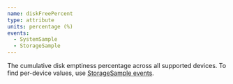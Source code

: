 ```yaml
---
name: diskFreePercent
type: attribute
units: percentage (%)
events:
  - SystemSample
  - StorageSample
---
```


The cumulative disk emptiness percentage across all supported devices. To find per-device values, use [StorageSample events](https://docs.newrelic.com/attribute-dictionary/?event=StorageSample).
